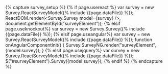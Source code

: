 {% capture survey_setup %}
{% if page.usereact %}
var survey = new Survey.ReactSurveyModel({% include {{page.dataFile}} %});
ReactDOM.render(<Survey.Survey model={survey} />, document.getElementById("surveyElement"));
{% elsif page.useknockout%}
var survey = new Survey.Survey({% include {{page.dataFile}} %});
{% elsif page.useangular%}
var survey = new Survey.ReactSurveyModel({% include {{page.dataFile}} %});
function onAngularComponentInit() {
    Survey.SurveyNG.render("surveyElement", {model:survey});
}
{% elsif page.usejquery%}
var survey = new Survey.ReactSurveyModel({% include {{page.dataFile}} %});
$("#surveyElement").Survey({model:survey});
{% endif %}
{% endcapture %}